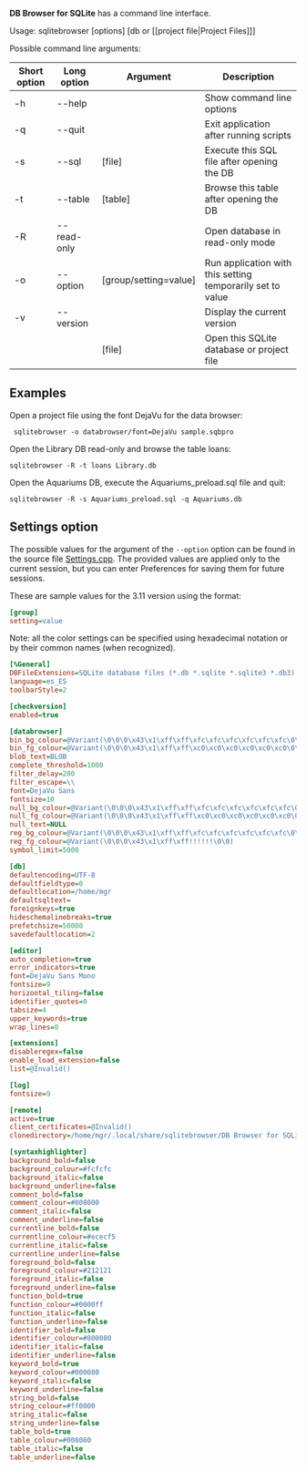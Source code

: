 **DB Browser for SQLite** has a command line interface.

Usage: sqlitebrowser [options] [db or [[project file|Project Files]]]

Possible command line arguments:

Short option | Long option | Argument | Description
-- | -- | -- | --
  -h| --help	|	|Show command line options
  -q| --quit	|	|Exit application after running scripts
  -s| --sql	| [file]	|Execute this SQL file after opening the DB
  -t| --table	| [table]	|Browse this table after opening the DB
  -R| --read-only	|	|Open database in read-only mode
  -o| --option	|[group/setting=value]	|Run application with this setting temporarily set to value
  -v| --version	|	|Display the current version
&nbsp;|  	| [file] |Open this SQLite database or project file


## Examples
Open a project file using the font DejaVu for the data browser:

` sqlitebrowser -o databrowser/font=DejaVu sample.sqbpro`

Open the Library DB read-only and browse the table loans:

`sqlitebrowser -R -t loans Library.db`

Open the Aquariums DB, execute the Aquariums_preload.sql file and quit:

`sqlitebrowser -R -s Aquariums_preload.sql -q Aquariums.db`

## Settings option

The possible values for the argument of the `--option` option can be found in the source file [Settings.cpp](https://github.com/sqlitebrowser/sqlitebrowser/blob/master/src/Settings.cpp). The provided values are applied only to the current session, but you can enter Preferences for saving them for future sessions.

These are sample values for the 3.11 version using the format:
```ini
[group]
setting=value
```
Note: all the color settings can be specified using hexadecimal notation or by their common names (when recognized).

```ini
[%General]
DBFileExtensions=SQLite database files (*.db *.sqlite *.sqlite3 *.db3)
language=es_ES
toolbarStyle=2

[checkversion]
enabled=true

[databrowser]
bin_bg_colour=@Variant(\0\0\0\x43\x1\xff\xff\xfc\xfc\xfc\xfc\xfc\xfc\0\0)
bin_fg_colour=@Variant(\0\0\0\x43\x1\xff\xff\xc0\xc0\xc0\xc0\xc0\xc0\0\0)
blob_text=BLOB
complete_threshold=1000
filter_delay=200
filter_escape=\\
font=DejaVu Sans
fontsize=10
null_bg_colour=@Variant(\0\0\0\x43\x1\xff\xff\xfc\xfc\xfc\xfc\xfc\xfc\0\0)
null_fg_colour=@Variant(\0\0\0\x43\x1\xff\xff\xc0\xc0\xc0\xc0\xc0\xc0\0\0)
null_text=NULL
reg_bg_colour=@Variant(\0\0\0\x43\x1\xff\xff\xfc\xfc\xfc\xfc\xfc\xfc\0\0)
reg_fg_colour=@Variant(\0\0\0\x43\x1\xff\xff!!!!!!\0\0)
symbol_limit=5000

[db]
defaultencoding=UTF-8
defaultfieldtype=0
defaultlocation=/home/mgr
defaultsqltext=
foreignkeys=true
hideschemalinebreaks=true
prefetchsize=50000
savedefaultlocation=2

[editor]
auto_completion=true
error_indicators=true
font=DejaVu Sans Mono
fontsize=9
horizontal_tiling=false
identifier_quotes=0
tabsize=4
upper_keywords=true
wrap_lines=0

[extensions]
disableregex=false
enable_load_extension=false
list=@Invalid()

[log]
fontsize=9

[remote]
active=true
client_certificates=@Invalid()
clonedirectory=/home/mgr/.local/share/sqlitebrowser/DB Browser for SQLite

[syntaxhighlighter]
background_bold=false
background_colour=#fcfcfc
background_italic=false
background_underline=false
comment_bold=false
comment_colour=#008000
comment_italic=false
comment_underline=false
currentline_bold=false
currentline_colour=#ececf5
currentline_italic=false
currentline_underline=false
foreground_bold=false
foreground_colour=#212121
foreground_italic=false
foreground_underline=false
function_bold=true
function_colour=#0000ff
function_italic=false
function_underline=false
identifier_bold=false
identifier_colour=#800080
identifier_italic=false
identifier_underline=false
keyword_bold=true
keyword_colour=#000080
keyword_italic=false
keyword_underline=false
string_bold=false
string_colour=#ff0000
string_italic=false
string_underline=false
table_bold=true
table_colour=#008080
table_italic=false
table_underline=false
```